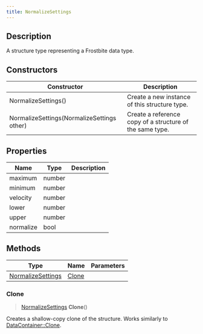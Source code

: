 ```yaml
---
title: NormalizeSettings
---
```

## Description

A structure type representing a Frostbite data type.

## Constructors

| Constructor                                | Description                                              |
| ------------------------------------------ | -------------------------------------------------------- |
| NormalizeSettings()                        | Create a new instance of this structure type.            |
| NormalizeSettings(NormalizeSettings other) | Create a reference copy of a structure of the same type. |

## Properties

| Name      | Type   | Description |
| --------- | ------ | ----------- |
| maximum   | number |             |
| minimum   | number |             |
| velocity  | number |             |
| lower     | number |             |
| upper     | number |             |
| normalize | bool   |             |

## Methods

| Type                                   | Name            | Parameters |
| -------------------------------------- | --------------- | ---------- |
| [NormalizeSettings](/vext/ref/fb/normalizesettings/) | [Clone](#clone) |            |

### Clone

> [NormalizeSettings](/vext/ref/fb/normalizesettings/) **Clone**()

Creates a shallow-copy clone of the structure. Works similarly to [DataContainer::Clone](/vext/ref/shared/class/datacontainer#clone).
